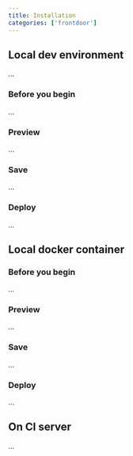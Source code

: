 ```yaml
---
title: Installation
categories: ['frontdoor']
---
```


## Local dev environment

...

### Before you begin

...

### Preview

...

### Save

...

### Deploy

...

## Local docker container

### Before you begin

...

### Preview

...

### Save

...

### Deploy

...

## On CI server

...